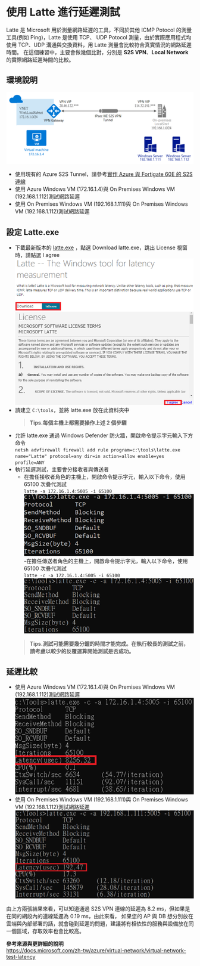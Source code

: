 # 使用 Latte 進行延遲測試
Latte 是 Microsoft 用於測量網路延遲的工具，不同於其他 ICMP Potocol 的測量工具(例如 Ping)，Latte 是使用 TCP、
UDP Potocol 測量，由於實際應用程式均使用 TCP、UDP 溝通與交換資料，用 Latte 測量會比較符合真實情況的網路延遲時間。
在這個練習中，主要會做幾個比對，分別是 **S2S VPN**、**Local Network** 的實際網路延遲時間的比較。<br>

## 環境說明
 ![GITHUB](https://github.com/BrianHsing/Azure-Virtual-Network-Gateway/blob/master/latency-test-latte/image/lab.PNG "lab")<br>
 - 使用現有的 Azure S2S Tunnel，請參考[實作 Azure 與 Fortigate 60E 的 S2S 連線](https://github.com/BrianHsing/Azure-Virtual-Network-Gateway/tree/master/S2S/Fortigate) <br>
 - 使用 Azure Windows VM (172.16.1.4)與 On Premises Windows VM (192.168.1.112)測試網路延遲<br>
 - 使用 On Premises Windows VM (192.168.1.111)與 On Premises Windows VM (192.168.1.112)測試網路延遲<br>

## 設定 Latte.exe
 - 下載最新版本的 [latte.exe](https://github.com/microsoft/latte) ，點選 Download latte.exe，跳出 License 視窗時，請點選 I agree<br>
 ![GITHUB](https://github.com/BrianHsing/Azure-Virtual-Network-Gateway/blob/master/latency-test-latte/image/latte1.PNG "latte1")<br>
 ![GITHUB](https://github.com/BrianHsing/Azure-Virtual-Network-Gateway/blob/master/latency-test-latte/image/latte2.PNG "latte2")<br>
 - 請建立 `C:\tools`，並將 latte.exe 放在此資料夾中<br>
	> **Tips.每個主機上都需要操作上述 2 個步驟** <br>
 - 允許 latte.exe 通過 Windows Defender 防火牆，開啟命令提示字元輸入下方命令<br>
 `netsh advfirewall firewall add rule program=c:\tools\latte.exe name="Latte" protocol=any dir=in action=allow enable=yes profile=ANY`
 - 執行延遲測試，主要會分接收者與傳送者<br>
	- 在擔任接收者角色的主機上，開啟命令提示字元，輸入以下命令，使用 65100 次疊代測試<br>
	`latte -a 172.16.1.4:5005 -i 65100`<br>
	 ![GITHUB](https://github.com/BrianHsing/Azure-Virtual-Network-Gateway/blob/master/latency-test-latte/image/latte3.PNG "latte3")<br>
	-在擔任傳送者角色的主機上，開啟命令提示字元，輸入以下命令，使用 65100 次疊代測試<br>
	`latte -c -a 172.16.1.4:5005 -i 65100`<br>
	 ![GITHUB](https://github.com/BrianHsing/Azure-Virtual-Network-Gateway/blob/master/latency-test-latte/image/latte4.PNG "latte4")<br>
	> **Tips.測試可能需要幾分鐘的時間才能完成。在執行較長的測試之前，請考慮以較少的反覆運算開始測試是否成功。** <br>

## 延遲比較

 - 使用 Azure Windows VM (172.16.1.4)與 On Premises Windows VM (192.168.1.112)測試網路延遲<br>
 ![GITHUB](https://github.com/BrianHsing/Azure-Virtual-Network-Gateway/blob/master/latency-test-latte/image/latte.PNG "latte")<br>
 - 使用 On Premises Windows VM (192.168.1.111)與 On Premises Windows VM (192.168.1.112)測試網路延遲<br>
 ![GITHUB](https://github.com/BrianHsing/Azure-Virtual-Network-Gateway/blob/master/latency-test-latte/image/latte0.PNG "latte0")<br>

由上方兩張結果來看，可以知道通過 S2S VPN 連線的延遲為 8.2 ms，但如果是在同的網段內的連線延遲為 0.19 ms，由此來看，
如果您的 AP 與 DB 想分別放在雲端與內部部署的話，就會碰到延遲的問題，建議將有相依性的服務與設備放在同一個區域，存取效率也會比較高。<br>

**參考來源與更詳細的說明**<br>
https://docs.microsoft.com/zh-tw/azure/virtual-network/virtual-network-test-latency<br>

